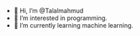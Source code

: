 - 👋 Hi, I’m @Talalmahmud
- 👀 I’m interested in programming.
- 🌱 I’m currently learning machine learning.


<!---
Talalmahmud/Talalmahmud is a ✨ special ✨ repository because its `README.md` (this file) appears on your GitHub profile.
You can click the Preview link to take a look at your changes.
--->
